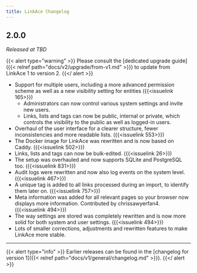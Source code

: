 ```yaml
---
title: LinkAce Changelog
---
```


## 2.0.0

_Released at TBD_

{{< alert type="warning" >}}
Please consult the [dedicated upgrade guide]({{< relref path="docs/v2/upgrade/from-v1.md" >}}) to update from LinkAce 1 to version 2.
{{</ alert >}}

- Support for multiple users, including a more advanced permission scheme as well as a new visibility setting for entities ({{<issuelink 165>}})
  - Administrators can now control various system settings and invite new users.
  - Links, lists and tags can now be public, internal or private, which controls the visibility to the public as well as logged-in users.
- Overhaul of the user interface for a clearer structure, fewer inconsistencies and more readable lists. ({{<issuelink 553>}})
- The Docker image for LinkAce was rewritten and is now based on Caddy. ({{<issuelink 502>}})
- Links, lists and tags can now be bulk-edited. ({{<issuelink 26>}})
- The setup was overhauled and now supports SQLite and PostgreSQL too. ({{<issuelink 831>}})
- Audit logs were rewritten and now also log events on the system level. ({{<issuelink 467>}})
- A unique tag is added to all links processed during an import, to identify them later on. ({{<issuelink 757>}})
- Meta information was added for all relevant pages so your browser now displays more information. Contributed by chrissawyerfan4. ({{<issuelink 494>}})
- The way settings are stored was completely rewritten and is now more solid for both system and user settings. ({{<issuelink 494>}})
- Lots of smaller corrections, adjustments and rewritten features to make LinkAce more stable.

---

{{< alert type="info" >}}
Earlier releases can be found in the [changelog for version 1]({{< relref path="docs/v1/general/changelog.md" >}}).
{{</ alert >}}
